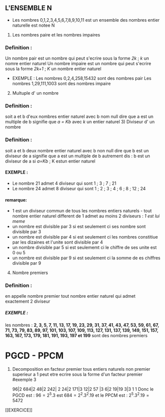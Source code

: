 
## L'ENSEMBLE N

- Les nombres 0,1,2,3,4,5,6,7,8,9,10,11 est un ensemble des nombres entier naturelle est notee N

1) Les nombres paire et les nombres impaires

### Definition :
 
Un nombre pair est un nombre qui peut s'ecrire sous la forme *2k* ;  *k* un nomre entier naturel 
Un nombre impaire est un nombre qui peut s'ecrire sous la forme *2k+1* ; *K* un nombre entier naturel

- EXEMPLE :
Les nombres 0,2,4,258,15432 sont des nombres pair 
Les nombres 1,29,111,1003 sont des nombres impaire 

2) Multuple d' un nombre 
### Definition :
 soit a et b d'eux nombres entier naturel avec b nom null dire que a est un multiple de b signifie que *a = Kb* avec *k* un entier naturel
3) Diviseur d' un nombre 
### Definition :
soit a et b deux nombre entier naturel avec b non null dire que b est un diviseur de a signifie que a est un multiple de b 
autrement dis : b est un diviseur de a si *a=Kb* ; K estun entier naturel
 ####  EXEMPLE :
 - Le nombre 21 admet 4 diviseur qui sont 1 ; 3 ; 7 ; 21
 - Le nombre 24 admet 8 diviseur qui sont 1 ; 2 ; 3 ; 4 ; 6 ; 8 ; 12 ; 24 
 #### remarque:
 - 1 est un diviseur commun de tous les nombres entiers naturels	 - tout nombre entier naturel different de 1 admet au moins 2 diviseurs : *1 est lui meme* 
 - un nombre est divisible par 3 si est seulement ci ses nombre sont divisible par 3 
 - un nombre est divisible par 4 si est seulement ci les nombres constitiue par les dizaines et l'unite sont divisible par 4 
 - un nombre divisible par 5 si est seulememt ci le chiffre de ses unite est 0 ou 5 
 - un nombre est divisible par 9 si est seulement ci la somme de es chiffres divisible par 9 
4) Nombre premiers 
### Definition :
en appelle nombre premier tout nombre entier naturel qui admet exactement 2 diviseur 
##### EXEMPLE :
les nombres : **2, 3, 5, 7, 11, 13, 17, 19, 23, 29, 31, 37, 41, 43, 47, 53, 59, 61, 67, 71, 73, 79, 83, 89, 97, 101, 103, 107, 109, 113, 127, 131, 137, 139, 149, 151, 157, 163, 167, 173, 179, 181, 191, 193, 197 et 199** sont des nombres premiers

# PGCD - PPCM
1) Decomposition en facteur premier
	tous entiers naturels non premier superieur a 1 peut etre ecrire sous la forme d'un facteur premier
	#exemple  3 
	
	96|2          684|2
	48|2          242| 2
	24|2          171|3
	12|2           57 |3
	 6|2            19|19
	 3|3              1
	 1
	 Donc le PGCD est  : $96 =2^{5}.3$ est $684 =2^{2}.3^{2}.19$ 
	 et le PPCM est : $2^{5}.3^{2}.19 = 5472$

[[EXERCICE]]

